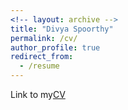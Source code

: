 ```yaml
---
<!-- layout: archive -->
title: "Divya Spoorthy"
permalink: /cv/
author_profile: true
redirect_from:
  - /resume
---
```




Link to my[CV](https://divyaspoorthy.github.io/files/Divya_Appapogu_Resume.pdf)

<!-- <embed src="http://lantaoyu.com/files/lantaoyu_cv.pdf" width="650" height="1800" type='application/pdf'> -->
